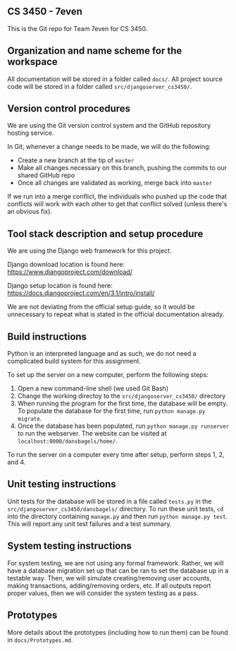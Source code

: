## CS 3450 - 7even

This is the Git repo for Team 7even for CS 3450.

## Organization and name scheme for the workspace

All documentation will be stored in a folder called `docs/`. All project source
code will be stored in a folder called `src/djangoserver_cs3450/`.

## Version control procedures

We are using the Git version control system and the GitHub repository hosting
service. 

In Git, whenever a change needs to be made, we will do the following:

* Create a new branch at the tip of `master`
* Make all changes necessary on this branch, pushing the commits to our shared
  GitHub repo
* Once all changes are validated as working, merge back into `master`

If we run into a merge conflict, the individuals who pushed up the code that conflicts
will work with each other to get that conflict solved (unless there's an obvious fix).

## Tool stack description and setup procedure

We are using the Django web framework for this project. 

Django download location is found here: https://www.djangoproject.com/download/ 

Django setup location is found here: https://docs.djangoproject.com/en/3.1/intro/install/ 

We are not deviating from the official setup guide, so it would be unnecessary to repeat
what is stated in the official documentation already.

## Build instructions

Python is an interpreted language and as such, we do not need a complicated build system
for this assignment.

To set up the server on a new computer, perform the following steps:

1. Open a new command-line shell (we used Git Bash)
2. Change the working directoy to the `src/djangoserver_cs3450/` directory
3. When running the program for the first time, the database will be empty. To populate 
the database for the first time, run `python manage.py migrate`.
4. Once the database has been populated, run `python manage.py runserver` to run the 
webserver. The website can be visited at `localhost:8000/dansbagels/home/`.

To run the server on a computer every time after setup, perform steps 1, 2, and 4.

## Unit testing instructions

Unit tests for the database will be stored in a file called `tests.py` in the `src/djangoserver_cs3450/dansbagels/`
directory. To run these unit tests, `cd` into the directory containing `manage.py` and then
run `python manage.py test`. This will report any unit test failures and a test summary.

## System testing instructions

For system testing, we are not using any formal framework. Rather, we will have a database
migration set up that can be ran to set the database up in a testable way. Then, we will simulate 
creating/removing user accounts, making transactions, adding/removing orders, etc. If all 
outputs report proper values, then we will consider the system testing as a pass.

## Prototypes

More details about the prototypes (including how to run them) can be found in `docs/Prototypes.md`.
